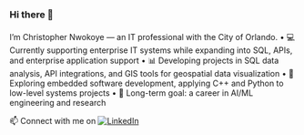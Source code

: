 ### Hi there 👋
#### 
I’m Christopher Nwokoye — an IT professional with the City of Orlando.
	•	💻 Currently supporting enterprise IT systems while expanding into SQL, APIs, and enterprise application support
	•	📊 Developing projects in SQL data analysis, API integrations, and GIS tools for geospatial data visualization
	•	🔧 Exploring embedded software development, applying C++ and Python to low-level systems projects
	•	🎯 Long-term goal: a career in AI/ML engineering and research

📫 Connect with me on [![LinkedIn](https://img.shields.io/badge/LinkedIn-Profile-blue?style=flat&logo=linkedin)](https://www.linkedin.com/in/christopher-nwokoye-a35545153/)
